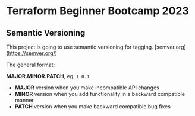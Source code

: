 # Terraform Beginner Bootcamp 2023

## Semantic Versioning

This project is going to use semantic versioning for tagging.
[semver.org] (https://semver.org/)

The general format:

**MAJOR.MINOR.PATCH**, eg. `1.0.1`
 
- **MAJOR** version when you make incompatible API changes 
- **MINOR** version when you add functionality in a backward compatible manner 
- **PATCH** version when you make backward compatible bug fixes

